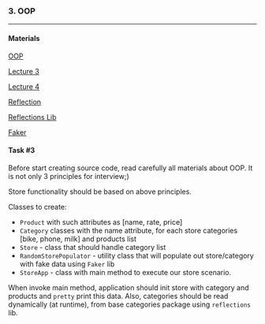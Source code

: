 ### 3. OOP

----
#### Materials

[OOP](https://docs.oracle.com/javase/tutorial/java/concepts/index.html)

[Lecture 3](https://coherentsolutions.sharepoint.com/sites/training-center/_layouts/15/WopiFrame.aspx?sourcedoc=%7b21357CB9-7D9D-4E18-AD42-22ADC9979308%7d&file=L3.pptx&action=default)

[Lecture 4](https://coherentsolutions.sharepoint.com/sites/training-center/_layouts/15/WopiFrame.aspx?sourcedoc=%7b87729213-AD13-40A5-876C-67E647EC725A%7d&file=L4.pptx&action=default)

[Reflection](https://docs.oracle.com/javase/tutorial/reflect/)

[Reflections Lib](https://github.com/ronmamo/reflections)

[Faker](https://github.com/DiUS/java-faker)

#### Task #3

Before start creating source code, read carefully all materials about OOP. It is not only 3 principles for interview;)

Store functionality should be based on above principles.

Classes to create:

- `Product` with such attributes as [name, rate, price]
- `Category` classes with the name attribute, for each store categories [bike, phone, milk] and products list
- `Store` - class that should handle category list
- `RandomStorePopulator` - utility class that will populate out store/category with fake data using `Faker` lib
- `StoreApp` - class with main method to execute our store scenario.

When invoke main method, application should init store with category and products and `pretty` print this data.
Also, categories should be read dynamically (at runtime), from base categories package using `reflections` lib.
